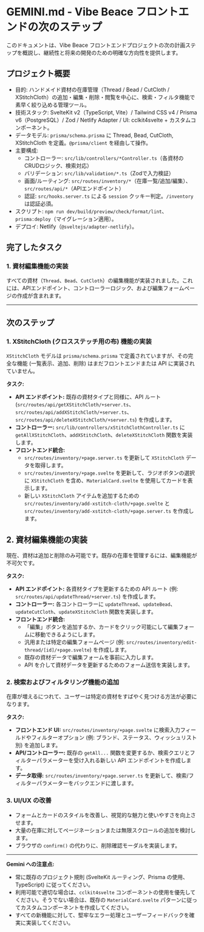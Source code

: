 # GEMINI.md - Vibe Beace フロントエンドの次のステップ

このドキュメントは、Vibe Beace フロントエンドプロジェクトの次の計画ステップを概説し、継続性と将来の開発のための明確な方向性を提供します。

## プロジェクト概要

- 目的: ハンドメイド資材の在庫管理（Thread / Bead / CutCloth / XStitchCloth）の追加・編集・削除・閲覧を中心に、検索・フィルタ機能で素早く絞り込める管理ツール。
- 技術スタック: SvelteKit v2（TypeScript, Vite）/ Tailwind CSS v4 / Prisma v6（PostgreSQL）/ Zod / Netlify Adapter / UI: cclkit4svelte + カスタムコンポーネント。
- データモデル: `prisma/schema.prisma` に Thread, Bead, CutCloth, XStitchCloth を定義。`@prisma/client` を経由して操作。
- 主要構成:
  - コントローラー: `src/lib/controllers/*Controller.ts`（各資材のCRUDロジック、検索対応）
  - バリデーション: `src/lib/validation/*.ts`（Zodで入力検証）
  - 画面/ルーティング: `src/routes/inventory/*`（在庫一覧/追加/編集）、`src/routes/api/*`（APIエンドポイント）
  - 認証: `src/hooks.server.ts` による `session` クッキー判定。`/inventory` は認証必須。
- スクリプト: `npm run dev/build/preview/check/format/lint`、`prisma:deploy`（マイグレーション適用）。
- デプロイ: Netlify（`@sveltejs/adapter-netlify`）。

## 完了したタスク

### 1. 資材編集機能の実装

すべての資材（`Thread`、`Bead`、`CutCloth`）の編集機能が実装されました。これには、APIエンドポイント、コントローラーロジック、および編集フォームページの作成が含まれます。

---

## 次のステップ

### 1. XStitchCloth (クロスステッチ用の布) 機能の実装

`XStitchCloth` モデルは `prisma/schema.prisma` で定義されていますが、その完全な機能 (一覧表示、追加、削除) はまだフロントエンドまたは API に実装されていません。

**タスク:**

- **API エンドポイント:** 既存の資材タイプと同様に、API ルート (`src/routes/api/getXStitchCloth/+server.ts`、`src/routes/api/addXStitchCloth/+server.ts`、`src/routes/api/deleteXStitchCloth/+server.ts`) を作成します。
- **コントローラー:** `src/lib/controllers/xStitchClothController.ts` に `getAllXStitchCloth`、`addXStitchCloth`、`deleteXStitchCloth` 関数を実装します。
- **フロントエンド統合:**
  - `src/routes/inventory/+page.server.ts` を更新して `XStitchCloth` データを取得します。
  - `src/routes/inventory/+page.svelte` を更新して、ラジオボタンの選択に `XStitchCloth` を含め、`MaterialCard.svelte` を使用してカードを表示します。
  - 新しい `XStitchCloth` アイテムを追加するための `src/routes/inventory/add-xstitch-cloth/+page.svelte` と `src/routes/inventory/add-xstitch-cloth/+page.server.ts` を作成します。

## 2. 資材編集機能の実装

現在、資材は追加と削除のみ可能です。既存の在庫を管理するには、編集機能が不可欠です。

**タスク:**

- **API エンドポイント:** 各資材タイプを更新するための API ルート (例: `src/routes/api/updateThread/+server.ts`) を作成します。
- **コントローラー:** 各コントローラーに `updateThread`、`updateBead`、`updateCutCloth`、`updateXStitchCloth` 関数を実装します。
- **フロントエンド統合:**
  - 「編集」ボタンを追加するか、カードをクリック可能にして編集フォームに移動できるようにします。
  - 汎用または特定の編集フォームページ (例: `src/routes/inventory/edit-thread/[id]/+page.svelte`) を作成します。
  - 既存の資材データで編集フォームを事前に入力します。
  - API を介して資材データを更新するためのフォーム送信を実装します。

### 2. 検索およびフィルタリング機能の追加

在庫が増えるにつれて、ユーザーは特定の資材をすばやく見つける方法が必要になります。

**タスク:**

- **フロントエンド UI:** `src/routes/inventory/+page.svelte` に検索入力フィールドやフィルターオプション (例: ブランド、ステータス、ウィッシュリスト別) を追加します。
- **API/コントローラー:** 既存の `getAll...` 関数を変更するか、検索クエリとフィルターパラメーターを受け入れる新しい API エンドポイントを作成します。
- **データ取得:** `src/routes/inventory/+page.server.ts` を更新して、検索/フィルターパラメーターをバックエンドに渡します。

### 3. UI/UX の改善

- フォームとカードのスタイルを改善し、視覚的な魅力と使いやすさを向上させます。
- 大量の在庫に対してページネーションまたは無限スクロールの追加を検討します。
- ブラウザの `confirm()` の代わりに、削除確認モーダルを実装します。

---

**Gemini への注意点:**

- 常に既存のプロジェクト規則 (SvelteKit ルーティング、Prisma の使用、TypeScript) に従ってください。
- 利用可能で適切な場合は、`cclkit4svelte` コンポーネントの使用を優先してください。そうでない場合は、既存の `MaterialCard.svelte` パターンに従ってカスタムコンポーネントを作成してください。
- すべての新機能に対して、堅牢なエラー処理とユーザーフィードバックを確実に実装してください。
